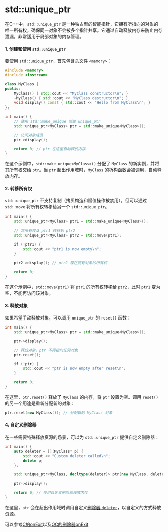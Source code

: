# std::unique\_ptr

在C++中，`std::unique_ptr` 是一种独占型的智能指针，它拥有所指向的对象的唯一所有权，确保同一对象不会被多个指针共享。它通过自动释放内存来防止内存泄漏，非常适用于局部对象的内存管理。

#### 1. 创建和使用 `std::unique_ptr`

要使用 `std::unique_ptr`，首先包含头文件 `<memory>`：

```cpp
#include <memory>
#include <iostream>

class MyClass {
public:
    MyClass() { std::cout << "MyClass constructor\n"; }
    ~MyClass() { std::cout << "MyClass destructor\n"; }
    void display() const { std::cout << "Hello from MyClass\n"; }
};

int main() {
    // 使用 std::make_unique 创建 unique_ptr
    std::unique_ptr<MyClass> ptr = std::make_unique<MyClass>();

    // 访问对象成员
    ptr->display();

    return 0; // ptr 在这里自动释放内存
}
```

在这个示例中，`std::make_unique<MyClass>()` 分配了 `MyClass` 的新实例，并将其所有权交给 `ptr`。当 `ptr` 超出作用域时，`MyClass` 的析构函数会被调用，自动释放内存。

#### 2. 转移所有权

`std::unique_ptr` 不支持复制（拷贝构造和赋值操作被禁用），但可以通过 `std::move` 将所有权转移给另一个 `std::unique_ptr`。

```cpp
int main() {
    std::unique_ptr<MyClass> ptr1 = std::make_unique<MyClass>();
    
    // 将所有权从 ptr1 转移到 ptr2
    std::unique_ptr<MyClass> ptr2 = std::move(ptr1);

    if (!ptr1) {
        std::cout << "ptr1 is now empty\n";
    }
    
    ptr2->display(); // ptr2 现在拥有对象的所有权

    return 0;
}
```

在这个示例中，`std::move(ptr1)` 将 `ptr1` 的所有权转移给 `ptr2`，此时 `ptr1` 变为空，不能再访问该对象。

#### 3. 释放对象

如果希望手动释放对象，可以调用 `unique_ptr` 的 `reset()` 函数：

```cpp
int main() {
    std::unique_ptr<MyClass> ptr = std::make_unique<MyClass>();

    ptr->display();

    // 释放对象，ptr 不再指向任何对象
    ptr.reset();

    if (!ptr) {
        std::cout << "ptr is now empty after reset\n";
    }

    return 0;
}
```

在这里，`ptr.reset()` 释放了 `MyClass` 的内存，将 `ptr` 设置为空。调用 `reset()` 的另一个用途是重新分配新的对象：

```cpp
ptr.reset(new MyClass()); // 分配新的 MyClass 对象
```

#### 4. 自定义删除器

在一些需要特殊释放资源的场景，可以为 `std::unique_ptr` 提供自定义删除器：

```cpp
int main() {
    auto deleter = [](MyClass* p) {
        std::cout << "Custom deleter called\n";
        delete p;
    };

    std::unique_ptr<MyClass, decltype(deleter)> ptr(new MyClass, deleter);
    
    ptr->display();

    return 0; // 使用自定义删除器释放内存
}
```

在这里，`ptr` 会在超出作用域时调用自定义[删除器 `deleter`](https://app.gitbook.com/s/Xko7hXP8ZNDwNDAKRAZr/c/qi-ta/onexit-gai-nian)，以自定义的方式释放资源。

可以参考[C的onExit](https://app.gitbook.com/s/Xko7hXP8ZNDwNDAKRAZr/c/qi-ta/onexit-gai-nian)以及[OC的删除器onExit](https://app.gitbook.com/s/Xko7hXP8ZNDwNDAKRAZr/objective-c/qi-ta/onexit-gai-nian)
